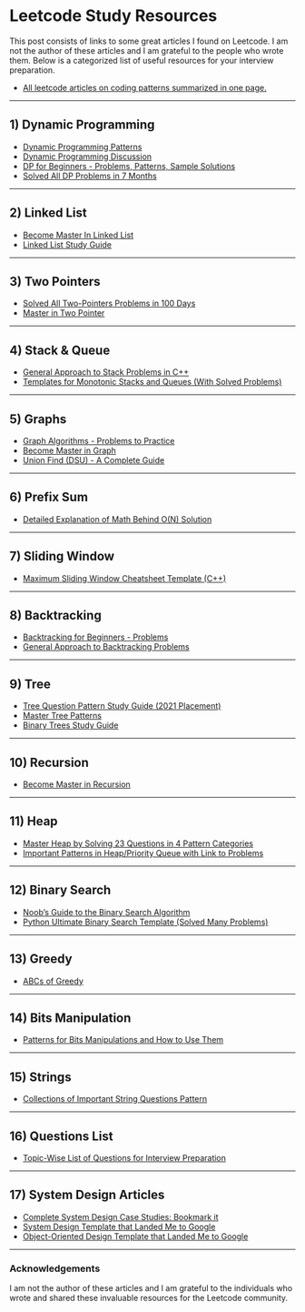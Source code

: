 # Leetcode Study Resources

This post consists of links to some great articles I found on Leetcode. I am not the author of these articles and I am
grateful to the people who wrote them. Below is a categorized list of useful resources for your interview preparation.

- [All leetcode articles on coding patterns summarized in one page.
  ](https://leetcode.com/discuss/interview-question/5366542/All-leetcode-articles-on-coding-patterns-summarized-in-one-page)

---

## 1) **Dynamic Programming**

- [Dynamic Programming Patterns](https://leetcode.com/discuss/general-discussion/458695/dynamic-programming-patterns)
- [Dynamic Programming Discussion](https://leetcode.com/discuss/interview-question/1986802/Dynamic-Programming)
- [DP for Beginners - Problems, Patterns, Sample Solutions](https://leetcode.com/discuss/general-discussion/662866/DP-for-Beginners-Problems-or-Patterns-or-Sample-Solutions)
- [Solved All DP Problems in 7 Months](https://leetcode.com/discuss/general-discussion/1000929/solved-all-dynamic-programming-dp-problems-in-7-months#:~:text=There%20are%20total%20241%20dp,only%20solved%20the%20public%20ones.&text=Then%20I%20started%20to%20solve,my%20monthly%20problem%20list%20here.&text=The%20average%20pace%20was%20about%201%20problem%20per%20day.)

---

## 2) **Linked List**

- [Become Master In Linked List](https://leetcode.com/discuss/study-guide/1800120/Become-Master-In-Linked-List)
- [Linked List Study Guide](https://leetcode.com/discuss/study-guide/2725900/Linked-list-study-guide)

---

## 3) **Two Pointers**

- [Solved All Two-Pointers Problems in 100 Days](https://leetcode.com/discuss/study-guide/1688903/Solved-all-two-pointers-problems-in-100-days)
- [Master in Two Pointer](https://leetcode.com/discuss/study-guide/1905453/master-in-two-pointer)

---

## 4) **Stack & Queue**

- [General Approach to Stack Problems in C++](https://leetcode.com/discuss/study-guide/3168516/A-general-approach-to-stack-problems-in-C%2B%2B-or-Generic-Template)
- [Templates for Monotonic Stacks and Queues (With Solved Problems)](https://leetcode.com/discuss/study-guide/5085517/Templates-for-monotonic-stacks-and-queues-(with-solved-problems)/)

---

## 5) **Graphs**

- [Graph Algorithms - Problems to Practice](https://leetcode.com/discuss/study-guide/1326900/graph-algorithms-problems-to-practice)
- [Become Master in Graph](https://leetcode.com/discuss/study-guide/2360573/become-master-in-graph)
- [Union Find (DSU) - A Complete Guide](https://leetcode.com/discuss/general-discussion/1072418/Disjoint-Set-Union-(DSU)Union-Find-A-Complete-Guide)

---

## 6) **Prefix Sum**

- [Detailed Explanation of Math Behind O(N) Solution](https://leetcode.com/problems/subarray-sum-equals-k/solutions/867435/detailed-explanation-of-math-behind-o-n-solution-python3/)

---

## 7) **Sliding Window**

- [Maximum Sliding Window Cheatsheet Template (C++)](https://leetcode.com/problems/frequency-of-the-most-frequent-element/solutions/1175088/C++-Maximum-Sliding-Window-Cheatsheet-Template/)

---

## 8) **Backtracking**

- [Backtracking for Beginners - Problems](https://leetcode.com/discuss/study-guide/2244368/backtracking-for-beginners-problems)
- [General Approach to Backtracking Problems](https://leetcode.com/discuss/general-discussion/680269/a-general-approach-to-backtracking-problems-in-cexhaustive-searching)

---

## 9) **Tree**

- [Tree Question Pattern Study Guide (2021 Placement)](https://leetcode.com/discuss/study-guide/1337373/Tree-question-pattern-oror2021-placement)
- [Master Tree Patterns](https://leetcode.com/discuss/study-guide/5020529/Master-Tree-Patterns/)
- [Binary Trees Study Guide](https://leetcode.com/discuss/study-guide/1212004/Binary-Trees-study-guide)

---

## 10) **Recursion**

- [Become Master in Recursion](https://leetcode.com/discuss/study-guide/1733447/Become-Master-In-Recursion)

---

## 11) **Heap**

- [Master Heap by Solving 23 Questions in 4 Pattern Categories](https://leetcode.com/discuss/general-discussion/1127238/master-heap-by-solving-23-questions-in-4-pattern-categories)
- [Important Patterns in Heap/Priority Queue with Link to Problems](https://leetcode.com/discuss/study-guide/2773740/Important-Patterns-in-HeapPriority-Queue-with-link-to-problems)

---

## 12) **Binary Search**

- [Noob’s Guide to the Binary Search Algorithm](https://leetcode.com/discuss/study-guide/1233854/a-noobs-guide-to-the-binary-search-algorithm)
- [Python Ultimate Binary Search Template (Solved Many Problems)](https://leetcode.com/discuss/study-guide/786126/Python-Powerful-Ultimate-Binary-Search-Template.-Solved-many-problems)

---

## 13) **Greedy**

- [ABCs of Greedy](https://leetcode.com/discuss/general-discussion/1061059/ABCs-of-Greedy)

---

## 14) **Bits Manipulation**

- [Patterns for Bits Manipulations and How to Use Them](https://leetcode.com/discuss/interview-question/3695233/all-types-of-patterns-for-bits-manipulations-and-how-to-use-it)

---

## 15) **Strings**

- [Collections of Important String Questions Pattern](https://leetcode.com/discuss/interview-question/2001789/collections-of-important-string-questions-pattern)

---

## 16) **Questions List**

- [Topic-Wise List of Questions for Interview Preparation](https://leetcode.com/discuss/interview-question/2069641/the-only-lists-you-need-for-your-interview-preparation)

---

## 17) **System Design Articles**

- [Complete System Design Case Studies: Bookmark it](https://leetcode.com/discuss/study-guide/3611301/Complete-System-Design-Case-Studies-%3A-Bookmark-it)
- [System Design Template that Landed Me to Google](https://leetcode.com/discuss/general-discussion/2340482/system-design-template-that-landed-me-to-google)
- [Object-Oriented Design Template that Landed Me to Google](https://leetcode.com/discuss/general-discussion/2341201/object-oriented-design-template-that-landed-me-to-google)

---

### Acknowledgements

I am not the author of these articles and I am grateful to the individuals who wrote and shared these invaluable
resources for the Leetcode community.
